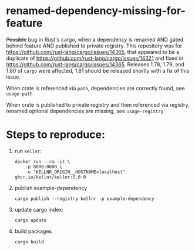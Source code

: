 # renamed-dependency-missing-for-feature
~~Possible~~ bug in Rust's cargo, when a dependency is renamed AND gated behind feature AND published to private registry. This repository was for https://github.com/rust-lang/cargo/issues/14365, that appeared to be a duplicate of https://github.com/rust-lang/cargo/issues/14321 and fixed in https://github.com/rust-lang/cargo/issues/14365. Releases 1.78, 1.79, and 1.80 of `cargo` were affected, 1.81 should be released shortly with a fix of this issue. 

When crate is referenced via `path`, dependencies are correctly found, see `usage-path`

When crate is published to private registry and then referenced via registry, renamed optional dependencies are missing, see `usage-registry`

# Steps to reproduce:

1. run `kellnr`:
    ```
    docker run --rm -it \
        -p 8000:8000 \
        -e "KELLNR_ORIGIN__HOSTNAME=localhost" ghcr.io/kellnr/kellnr:5.0.0
    ```
2. publish example-dependency
    ```
    cargo publish --registry kellnr -p example-dependency
    ```
3. update cargo index:
    ```shell
    cargo update
    ```
4. build packages
    ```
    cargo build
    ```
